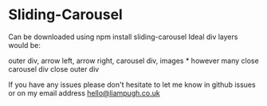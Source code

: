 # Sliding-Carousel

Can be downloaded using npm install sliding-carousel
Ideal div layers would be:

outer div, 
arrow left,
arrow right,
carousel div,
images * however many
close carousel div
close outer div

If you have any issues please don't hesitate to let me know in github issues or on my email address hello@liampugh.co.uk
